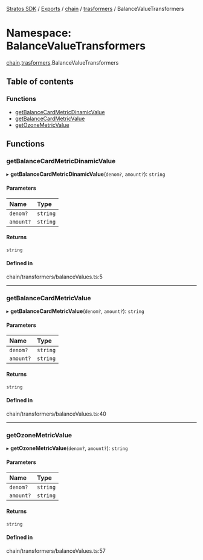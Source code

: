 [Stratos SDK](../README.md) / [Exports](../modules.md) / [chain](chain.md) / [trasformers](chain.trasformers.md) / BalanceValueTransformers

# Namespace: BalanceValueTransformers

[chain](chain.md).[trasformers](chain.trasformers.md).BalanceValueTransformers

## Table of contents

### Functions

- [getBalanceCardMetricDinamicValue](chain.trasformers.BalanceValueTransformers.md#getbalancecardmetricdinamicvalue)
- [getBalanceCardMetricValue](chain.trasformers.BalanceValueTransformers.md#getbalancecardmetricvalue)
- [getOzoneMetricValue](chain.trasformers.BalanceValueTransformers.md#getozonemetricvalue)

## Functions

### getBalanceCardMetricDinamicValue

▸ **getBalanceCardMetricDinamicValue**(`denom?`, `amount?`): `string`

#### Parameters

| Name | Type |
| :------ | :------ |
| `denom?` | `string` |
| `amount?` | `string` |

#### Returns

`string`

#### Defined in

chain/transformers/balanceValues.ts:5

___

### getBalanceCardMetricValue

▸ **getBalanceCardMetricValue**(`denom?`, `amount?`): `string`

#### Parameters

| Name | Type |
| :------ | :------ |
| `denom?` | `string` |
| `amount?` | `string` |

#### Returns

`string`

#### Defined in

chain/transformers/balanceValues.ts:40

___

### getOzoneMetricValue

▸ **getOzoneMetricValue**(`denom?`, `amount?`): `string`

#### Parameters

| Name | Type |
| :------ | :------ |
| `denom?` | `string` |
| `amount?` | `string` |

#### Returns

`string`

#### Defined in

chain/transformers/balanceValues.ts:57
